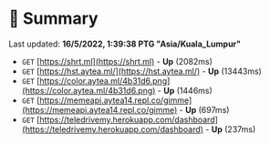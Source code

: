 # 📖 Summary
Last updated: **16/5/2022, 1:39:38 PTG "Asia/Kuala_Lumpur"**

- `GET` [https://shrt.ml](https://shrt.ml) - **Up** (2082ms)
- `GET` [https://hst.aytea.ml/](https://hst.aytea.ml/) - **Up** (13443ms)
- `GET` [https://color.aytea.ml/4b31d6.png](https://color.aytea.ml/4b31d6.png) - **Up** (1446ms)
- `GET` [https://memeapi.aytea14.repl.co/gimme](https://memeapi.aytea14.repl.co/gimme) - **Up** (697ms)
- `GET` [https://teledrivemy.herokuapp.com/dashboard](https://teledrivemy.herokuapp.com/dashboard) - **Up** (237ms)
